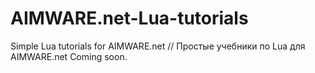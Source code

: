 # AIMWARE.net-Lua-tutorials
Simple Lua tutorials for AIMWARE.net // Простые учебники по Lua для AIMWARE.net
Coming soon.
